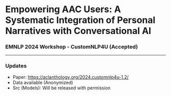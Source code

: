 # Empowering AAC Users: A Systematic Integration of Personal Narratives with Conversational AI
### EMNLP 2024 Workshop - CustomNLP4U (Accepted)

---

### Updates
- Paper: https://aclanthology.org/2024.customnlp4u-1.2/
- Data available (Anonymized)
- Src (Models): Will be released with permission

